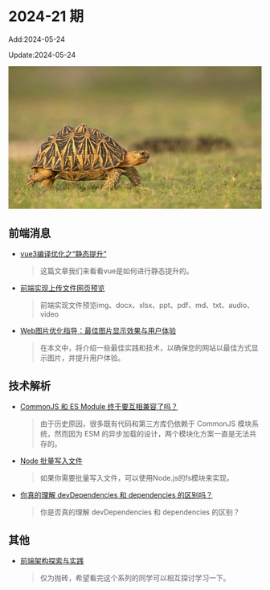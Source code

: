 <!--
 * @Description: weekly-21
 * @Author: zoeblow
 * @Email: zoeblow@gmail.com
 * @Date: 2024-01-01 20:20:35
 * @LastEditors: wangfuyuan
 * @LastEditTime: 2024-05-24 09:46:14
 * @FilePath: \nuofe-weekly1\2024\weekly-21.md
 -->

# 2024-21 期

Add:2024-05-24

Update:2024-05-24

![202421](../images/2024/202421.jpg)

## 前端消息

- [vue3编译优化之“静态提升”](https://mp.weixin.qq.com/s/sP1DRSV_FWX-lz89Arx6WQ)

  > 这篇文章我们来看看vue是如何进行静态提升的。

- [前端实现上传文件网页预览](https://mp.weixin.qq.com/s/MRk27EXMJSMcwa1zQhRzUA)

  > 前端实现文件预览img、docx、xlsx、ppt、pdf、md、txt、audio、video

- [Web图片优化指导：最佳图片显示效果与用户体验](https://mp.weixin.qq.com/s/TgTr0P7vEHisvS18ER7Trg)

  > 在本文中，将介绍一些最佳实践和技术，以确保您的网站以最佳方式显示图片，并提升用户体验。

## 技术解析

- [CommonJS 和 ES Module 终于要互相兼容了吗？](https://mp.weixin.qq.com/s/ieefc-YX-EiK7Hb0rVSnZg)

  > 由于历史原因，很多既有代码和第三方库仍依赖于 CommonJS 模块系统，然而因为 ESM 的异步加载的设计，两个模块化方案一直是无法共存的。

- [Node 批量写入文件](https://mp.weixin.qq.com/s/reiynGNXWHYXbOr_cQlkkg)

  > 如果你需要批量写入文件，可以使用Node.js的fs模块来实现。

- [你真的理解 devDependencies 和 dependencies 的区别吗？](https://juejin.cn/post/7135795969370619918)

  > 你是否真的理解 devDependencies 和 dependencies 的区别？

## 其他

- [前端架构探索与实践](https://mp.weixin.qq.com/s/ZrwP-qsTdeBJ7f60SynlQw)

  > 仅为抛砖，希望看完这个系列的同学可以相互探讨学习一下。
